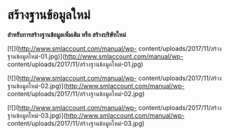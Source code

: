 # สร้างฐานข้อมูลใหม่

**สำหรับการสร้างฐานข้อมูลเพิ่มเติม หรือ สร้างบริษัทใหม่**

[![](http://www.smlaccount.com/manual/wp-
content/uploads/2017/11/สร้างฐานข้อมูลใหม่-01.jpg)](http://www.smlaccount.com/manual/wp-
content/uploads/2017/11/สร้างฐานข้อมูลใหม่-01.jpg)

[![](http://www.smlaccount.com/manual/wp-
content/uploads/2017/11/สร้างฐานข้อมูลใหม่-02.jpg)](http://www.smlaccount.com/manual/wp-
content/uploads/2017/11/สร้างฐานข้อมูลใหม่-02.jpg)

[![](http://www.smlaccount.com/manual/wp-
content/uploads/2017/11/สร้างฐานข้อมูลใหม่-03.jpg)](http://www.smlaccount.com/manual/wp-
content/uploads/2017/11/สร้างฐานข้อมูลใหม่-03.jpg)


